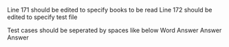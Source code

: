 Line 171 should be edited to specify books to be read
Line 172 should be edited to specify test file 

Test cases should be seperated by spaces like below
Word Answer Answer Answer

